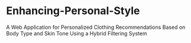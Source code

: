 # Enhancing-Personal-Style
A Web Application for Personalized Clothing Recommendations Based on Body Type and Skin Tone Using a Hybrid Filtering System
